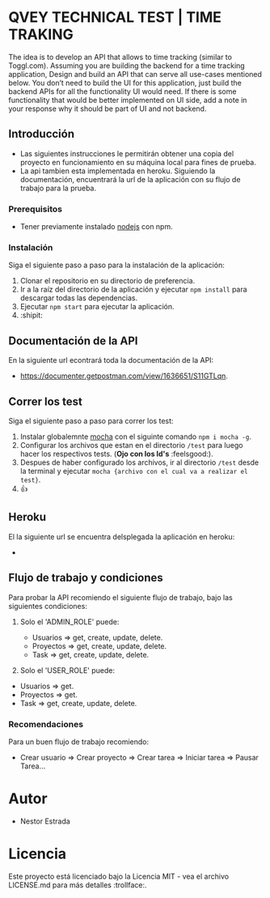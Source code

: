 # QVEY TECHNICAL TEST | TIME TRAKING 

The idea is to develop an API that allows to time tracking (similar to Toggl.com). Assuming you are building the backend for a time tracking application, Design and build an API that can serve all use-cases mentioned below. You don’t need to build the UI for this application, just build the backend APIs for all the functionality UI would need. If there is some functionality that would be better implemented on UI side, add a note in your response why it should be part of UI and not backend.

## Introducción

- Las siguientes instrucciones le permitirán obtener una copia del proyecto en funcionamiento en su máquina local para fines de prueba. 
- La api tambien esta implementada en heroku. Siguiendo la documentación, encuentrará la url de la aplicación con su flujo de trabajo para la prueba.

### Prerequisitos

- Tener previamente instalado [nodejs](https://nodejs.org/es/) con npm.

### Instalación

Siga el siguiente paso a paso para la instalación de la aplicación:

1. Clonar el repositorio en su directorio de preferencia.
2. Ir a la raíz del directorio de la aplicación y ejecutar `npm install` para descargar todas las dependencias.
3. Ejecutar `npm start` para ejecutar la aplicación.
4. :shipit:

## Documentación de la API

En la siguiente url econtrará toda la documentación de la API:

- https://documenter.getpostman.com/view/1636651/S11GTLqn.

## Correr los test

Siga el siguiente paso a paso para correr los test:

1. Instalar globalemnte [mocha](https://www.npmjs.com/package/mocha) con el siguinte comando `npm i mocha -g`.
2. Configurar los archivos que estan en el directorio `/test` para luego hacer los respectivos tests. (**Ojo con los Id's** :feelsgood:). 
3. Despues de haber configurado los archivos, ir al directorio `/test` desde la terminal y ejecutar `mocha {archivo con el cual va a realizar el test}`. 
4. :+1:

## Heroku

El la siguiente url se encuentra delsplegada la aplicación en heroku:

- 

## Flujo de trabajo y condiciones

Para probar la API recomiendo el siguiente flujo de trabajo, bajo las siguientes condiciones:

1. Solo el 'ADMIN_ROLE' puede:
    - Usuarios => get, create, update, delete.
    - Proyectos => get, create, update, delete.
    - Task => get, create, update, delete.

2. Solo el 'USER_ROLE' puede: 
 - Usuarios =>  get.
 - Proyectos => get.
 - Task => get, create, update, delete.

### Recomendaciones

Para un buen flujo de trabajo recomiendo:

- Crear usuario => Crear proyecto => Crear tarea => Iniciar tarea => Pausar Tarea...

# Autor

- Nestor Estrada 

# Licencia

Este proyecto está licenciado bajo la Licencia MIT - vea el archivo LICENSE.md para más detalles :trollface:.




